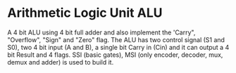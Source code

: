 # Arithmetic Logic Unit ALU

A 4 bit ALU using 4 bit full adder and also implement the 'Carry", "Overflow", "Sign"
and "Zero" flag. The ALU has two control signal (S1 and S0), two 4 bit input (A and B), a 
single bit Carry in (Cin) and it can output a 4 bit Result and 4 flags. SSI (basic gates), MSI (only encoder, 
decoder, mux, demux and adder) is used to build it. 
